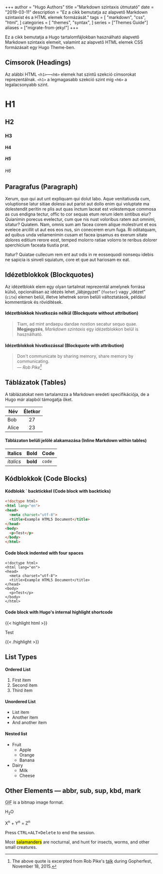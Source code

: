 +++
author = "Hugo Authors"
title ="Markdown szintaxis útmutató"
date = "2019-03-11"
description = "Ez a cikk bemutatja az alapvető Markdown szintaxist és a HTML elemek formázását."
tags = [
    "markdown",
    "css",
    "html",
]
categories = [
    "themes",
    "syntax",
]
series = ["Themes Guide"]
aliases = ["migrate-from-jekyl"]
+++

Ez a cikk bemutatja a Hugo tartalomfájlokban használható alapvető Markdown szintaxis elemeit, valamint az alapvető HTML elemek CSS formázásait egy Hugo Theme-ben.
<!--more-->

## Címsorok (Headings)

Az alábbi HTML `<h1>`—`<h6>` elemek hat szintű szekció címsorokat reprezentálnak. `<h1>` a legmagasabb szekció szint míg `<h6>` a legalacsonyabb szint.

# H1
## H2
### H3
#### H4
##### H5
###### H6

## Paragrafus (Paragraph)

Xerum, quo qui aut unt expliquam qui dolut labo. Aque venitatiusda cum, voluptionse latur sitiae dolessi aut parist aut dollo enim qui voluptate ma dolestendit peritin re plis aut quas inctum laceat est volestemque commosa as cus endigna tectur, offic to cor sequas etum rerum idem sintibus eiur? Quianimin porecus evelectur, cum que nis nust voloribus ratem aut omnimi, sitatur? Quiatem. Nam, omnis sum am facea corem alique molestrunt et eos evelece arcillit ut aut eos eos nus, sin conecerem erum fuga. Ri oditatquam, ad quibus unda veliamenimin cusam et facea ipsamus es exerum sitate dolores editium rerore eost, temped molorro ratiae volorro te reribus dolorer sperchicium faceata tiustia prat.

Itatur? Quiatae cullecum rem ent aut odis in re eossequodi nonsequ idebis ne sapicia is sinveli squiatum, core et que aut hariosam ex eat.

## Idézetblokkok (Blockquotes)

Az idézetblokk elem egy olyan tartalmat reprezentál amelynek forrása külső, opcionálisan az idézés lehet „lábjegyzet” (`footer`) vagy „idézet” (`cite`) elemen belül, illetve lehetnek soron belüli változtatások, például kommentárok és rövidítések.

#### Idézetblokkok hivatkozás nélkül (Blockquote without attribution)

> Tiam, ad mint andaepu dandae nostion secatur sequo quae.
> **Megjegyzés**, *Markdown szintaxis* egy idézetblokkon belül is használható.

#### Idézetblokkok hivatkozással (Blockquote with attribution)

> Don't communicate by sharing memory, share memory by communicating.<br>
> — <cite>Rob Pike[^1]</cite>

[^1]: The above quote is excerpted from Rob Pike's [talk](https://www.youtube.com/watch?v=PAAkCSZUG1c) during Gopherfest, November 18, 2015.

## Táblázatok (Tables)

A táblázatokat nem tartalamzza a Markdown eredeti specifikációja, de a Hugo már alapból támogatja őket.

Név | Életkor
--- |:---:
Bob | 27
Alice | 23

#### Táblázaton belüli jelölé alakamazása (Inline Markdown within tables)

| Italics   | Bold     | Code   |
| --------  | -------- | ------ |
| *italics* | **bold** | `code` |

## Kódblokkok (Code Blocks)

#### Kódblokk ` backtickkel (Code block with backticks)

```html
<!doctype html>
<html lang="en">
<head>
  <meta charset="utf-8">
  <title>Example HTML5 Document</title>
</head>
<body>
  <p>Test</p>
</body>
</html>
```

#### Code block indented with four spaces

    <!doctype html>
    <html lang="en">
    <head>
      <meta charset="utf-8">
      <title>Example HTML5 Document</title>
    </head>
    <body>
      <p>Test</p>
    </body>
    </html>

#### Code block with Hugo's internal highlight shortcode
{{< highlight html >}}
<!doctype html>
<html lang="en">
<head>
  <meta charset="utf-8">
  <title>Example HTML5 Document</title>
</head>
<body>
  <p>Test</p>
</body>
</html>
{{< /highlight >}}

## List Types

#### Ordered List

1. First item
2. Second item
3. Third item

#### Unordered List

* List item
* Another item
* And another item

#### Nested list

* Fruit
  * Apple
  * Orange
  * Banana
* Dairy
  * Milk
  * Cheese

## Other Elements — abbr, sub, sup, kbd, mark

<abbr title="Graphics Interchange Format">GIF</abbr> is a bitmap image format.

H<sub>2</sub>O

X<sup>n</sup> + Y<sup>n</sup> = Z<sup>n</sup>

Press <kbd><kbd>CTRL</kbd>+<kbd>ALT</kbd>+<kbd>Delete</kbd></kbd> to end the session.

Most <mark>salamanders</mark> are nocturnal, and hunt for insects, worms, and other small creatures.
